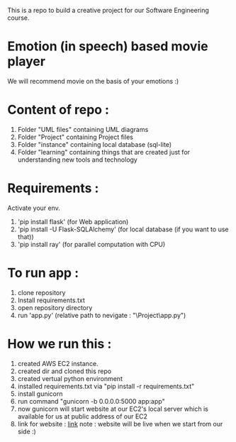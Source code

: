 This is a repo to build a creative project for our Software Engineering course.

# Emotion (in speech) based movie player
We will recommend movie on the basis of your emotions :)

# Content of repo :
1. Folder "UML files" containing UML diagrams
2. Folder "Project" containing Project files
3. Folder "instance" containing local database (sql-lite)
4. Folder "learning" containing things that are created just for understanding new tools and technology

# Requirements :
Activate your env.
1. 'pip install flask' (for Web application)
2. 'pip install -U Flask-SQLAlchemy' (for local database (if you want to use that))
3. 'pip install ray' (for parallel computation with CPU)

# To run app :
1. clone repository
2. Install requirements.txt
3. open repository directory 
4. run 'app.py' (relative path to nevigate : "\Project\app.py")

# How we run this : 
1. created AWS EC2 instance.
2. created dir and cloned this repo
3. created vertual python environment
4. installed requirements.txt via "pip install -r requirements.txt"
5. install gunicorn
6. run command "gunicorn -b 0.0.0.0:5000 app:app"
7. now gunicorn will start website at our EC2's local server which is available for us at public address of our EC2
8. link for website : [link](http://16.16.215.95:5000/) 
note : website will be live when we start from our side  :)
